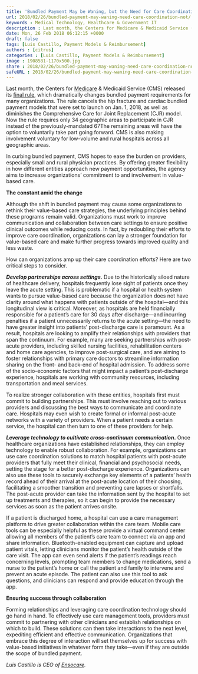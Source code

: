 ```yaml
---
title: 'Bundled Payment May be Waning, but the Need for Care Coordination is Not'
url: 2018/02/26/bundled-payment-may-waning-need-care-coordination-not/
keywords : Medical Technology, Healthcare & Government IT
description : Last month, the Centers for Medicare & Medicaid Service (CMS) released its final rule, which dramatically changes bundled payment requirements for many organizations.
date: Mon, 26 Feb 2018 06:12:15 +0000
draft: false
tags: [Luis Castillo, Payment Models & Reimbursement]
authors : [citrus]
categories : [Luis Castillo, Payment Models & Reimbursement]
image : 1908581-1170x500.jpg
share : 2018/02/26/bundled-payment-may-waning-need-care-coordination-not/
safeURL : 2018/02/26/bundled-payment-may-waning-need-care-coordination-not/
---
```

 

Last month, the Centers for [Medicare](https://boomerbenefits.com/planning-for-medicare/) & Medicaid Service (CMS) released its [final rule](https://www.cms.gov/Newsroom/MediaReleaseDatabase/Press-releases/2017-Press-releases-items/2017-11-30.html), which dramatically changes bundled payment requirements for many organizations. The rule cancels the hip fracture and cardiac bundled payment models that were set to launch on Jan. 1, 2018, as well as diminishes the Comprehensive Care for Joint Replacement (CJR) model. Now the rule requires only 34 geographic areas to participate in CJR instead of the previously-mandated 67The remaining areas will have the option to voluntarily take part going forward. CMS is also making involvement voluntary for low-volume and rural hospitals across all geographic areas. 

In curbing bundled payment, CMS hopes to ease the burden on providers, especially small and rural physician practices. By offering greater flexibility in how different entities approach new payment opportunities, the agency aims to increase organizations’ commitment to and involvement in value-based care. 

**The constant amid the change** 

Although the shift in bundled payment may cause some organizations to rethink their value-based care strategies, the underlying principles behind these programs remain valid. Organizations must work to improve communication and collaboration between care settings to ensure positive clinical outcomes while reducing costs. In fact, by redoubling their efforts to improve care coordination, organizations can lay a stronger foundation for value-based care and make further progress towards improved quality and less waste.

 How can organizations amp up their care coordination efforts? Here are two critical steps to consider.

  **_Develop partnerships across settings._** Due to the historically siloed nature of healthcare delivery, hospitals frequently lose sight of patients once they leave the acute setting. This is problematic if a hospital or health system wants to pursue value-based care because the organization does not have clarity around what happens with patients outside of the hospital—and this longitudinal view is critical. Moreover, as hospitals are held financially responsible for a patient’s care for 30 days after discharge—and incurring penalties if a patient unnecessarily returns to the acute setting—the need to have greater insight into patients’ post-discharge care is paramount. As a result, hospitals are looking to amplify their relationships with providers that span the continuum. For example, many are seeking partnerships with post-acute providers, including skilled nursing facilities, rehabilitation centers and home care agencies, to improve post-surgical care, and are aiming to foster relationships with primary care doctors to streamline information sharing on the front- and back-end of hospital admission. To address some of the socio-economic factors that might impact a patient’s post-discharge experience, hospitals are working with community resources, including transportation and meal services. 

  To realize stronger collaboration with these entities, hospitals first must commit to building partnerships. This must involve reaching out to various providers and discussing the best ways to communicate and coordinate care. Hospitals may even wish to create formal or informal post-acute networks with a variety of providers. When a patient needs a certain service, the hospital can then turn to one of these providers for help. 

  **_Leverage technology to cultivate cross-continuum communication_.** Once healthcare organizations have established relationships, they can employ technology to enable robust collaboration. For example, organizations can use care coordination solutions to match hospital patients with post-acute providers that fully meet their clinical, financial and psychosocial needs, setting the stage for a better post-discharge experience. Organizations can also use these tools to securely exchange key elements of a patients’ health record ahead of their arrival at the post-acute location of their choosing, facilitating a smoother transition and preventing care lapses or shortfalls. The post-acute provider can take the information sent by the hospital to set up treatments and therapies, so it can begin to provide the necessary services as soon as the patient arrives onsite. 

  If a patient is discharged home, a hospital can use a care management platform to drive greater collaboration within the care team. Mobile care tools can be especially helpful as these provide a virtual command center allowing all members of the patient’s care team to connect via an app and share information. Bluetooth-enabled equipment can capture and upload patient vitals, letting clinicians monitor the patient’s health outside of the care visit. The app can even send alerts if the patient’s readings reach concerning levels, prompting team members to change medications, send a nurse to the patient’s home or call the patient and family to intervene and prevent an acute episode. The patient can also use this tool to ask questions, and clinicians can respond and provide education through the app. 

  **Ensuring success through collaboration** 

  Forming relationships and leveraging care coordination technology should go hand in hand. To effectively use care management tools, providers must commit to partnering with other clinicians and establish relationships on which to build. These solutions can then take interactions to the next level, expediting efficient and effective communication. Organizations that embrace this degree of interaction will set themselves up for success with value-based initiatives in whatever form they take—even if they are outside the scope of bundled payment.

   _Luis Castillo is CEO of_ [_Ensocare_](https://www.ensocare.com/)_._